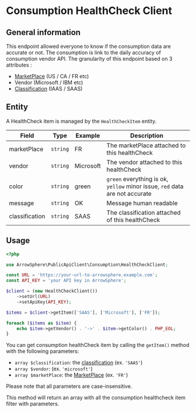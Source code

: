 # Consumption HealthCheck Client

## General information

This endpoint allowed everyone to know if the consumption data are accurate or not. The consumption is link to the daily accuracy of consumption vendor API.
The granularity of this endpoint based on 3 attributes :

- [MarketPlace](general-marketplace.md) (US / CA / FR etc)
- Vendor (Microsoft / IBM etc)
- [Classification](catalog-classification.md) (IAAS / SAAS)

## Entity

A HealthCheck item is managed by the `HealthCheckItem` entity.

| Field          | Type     | Example   | Description                                                                 |
| -------------- | -------- | --------- | --------------------------------------------------------------------------- |
| marketPlace    | `string` | FR        | The marketPlace attached to this healthCheck                                |
| vendor         | `string` | Microsoft | The vendor attached to this healthCheck                                     |
| color          | `string` | green     | `green` everything is ok, `yellow` minor issue, `red` data are not accurate |
| message        | `string` | OK        | Message human readable                                                      |
| classification | `string` | SAAS      | The classification attached of this healthCheck                             |

## Usage

```php
<?php

use ArrowSphere\PublicApiClient\Consumption\HealthCheckClient;

const URL = 'https://your-url-to-arrowsphere.example.com';
const API_KEY = 'your API key in ArrowSphere';

$client = (new HealthCheckClient())
    ->setUrl(URL)
    ->setApiKey(API_KEY);

$items = $client->getItem(['SAAS'], ['Microsoft'], ['FR']);

foreach ($items as $item) {
    echo $item->getVendor() . '->' . $item->getColor() . PHP_EOL;
}
```

You can get consumption healthCheck item by calling the `getItem()` method with the following parameters:

- `array $classification`: the [classification](catalog-classification.md) (ex. `'SAAS'`)
- `array $vendor`: (ex. `'microsoft'`)
- `array $marketPlace`: the [MarketPlace](general-marketPlace.md) (ex. `'FR'`)

Please note that all parameters are case-insensitive.

This method will return an array with all the consumption healthcheck item filter with parameters.
